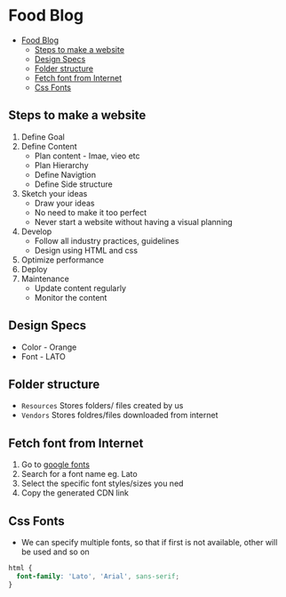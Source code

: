 # Food Blog

- [Food Blog](#food-blog)
  - [Steps to make a website](#steps-to-make-a-website)
  - [Design Specs](#design-specs)
  - [Folder structure](#folder-structure)
  - [Fetch font from Internet](#fetch-font-from-internet)
  - [Css Fonts](#css-fonts)

## Steps to make a website

1. Define Goal
2. Define Content
   - Plan content - Imae, vieo etc
   - Plan Hierarchy
   - Define Navigtion
   - Define Side structure
3. Sketch your ideas
   - Draw your ideas
   - No need to make it too perfect
   - Never start a website without having a visual planning
4. Develop
   - Follow all industry practices, guidelines
   - Design using HTML and css
5. Optimize performance
6. Deploy
7. Maintenance
   - Update content regularly
   - Monitor the content

## Design Specs

- Color - Orange
- Font - LATO

## Folder structure

- `Resources` Stores folders/ files created by us
- `Vendors` Stores foldres/files downloaded from internet

## Fetch font from Internet

1. Go to [google fonts](https://fonts.google.com/)
2. Search for a font name eg. Lato
3. Select the specific font styles/sizes you ned
4. Copy the generated CDN link

## Css Fonts

- We can specify multiple fonts, so that if first is not available, other will be used and so on

```css
html {
  font-family: 'Lato', 'Arial', sans-serif;
}
```
